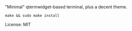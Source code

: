 "Minimal" qtermwidget-based terminal, plus a decent theme.

`make && sudo make install`

License: MIT
